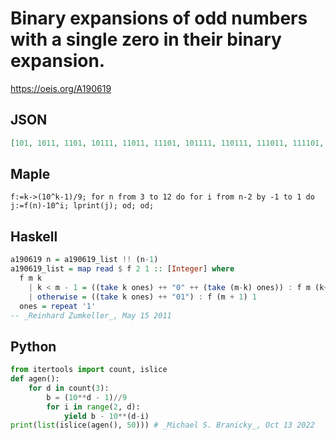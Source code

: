 # Binary expansions of odd numbers with a single zero in their binary expansion\.
https://oeis.org/A190619
## JSON
```JSON
[101, 1011, 1101, 10111, 11011, 11101, 101111, 110111, 111011, 111101, 1011111, 1101111, 1110111, 1111011, 1111101, 10111111, 11011111, 11101111, 11110111, 11111011, 11111101, 101111111, 110111111, 111011111, 111101111, 111110111, 111111011, 111111101, 1011111111, 1101111111, 1110111111, 1111011111, 1111101111, 1111110111, 1111111011, 1111111101]
```
## Maple
```Maple
f:=k->(10^k-1)/9; for n from 3 to 12 do for i from n-2 by -1 to 1 do j:=f(n)-10^i; lprint(j); od; od;
```
## Haskell
```Haskell
a190619 n = a190619_list !! (n-1)
a190619_list = map read $ f 2 1 :: [Integer] where
  f m k
    | k < m - 1 = ((take k ones) ++ "0" ++ (take (m-k) ones)) : f m (k+1)
    | otherwise = ((take k ones) ++ "01") : f (m + 1) 1
  ones = repeat '1'
-- _Reinhard Zumkeller_, May 15 2011
```
## Python
```Python
from itertools import count, islice
def agen():
    for d in count(3):
        b = (10**d - 1)//9
        for i in range(2, d):
            yield b - 10**(d-i)
print(list(islice(agen(), 50))) # _Michael S. Branicky_, Oct 13 2022
```
